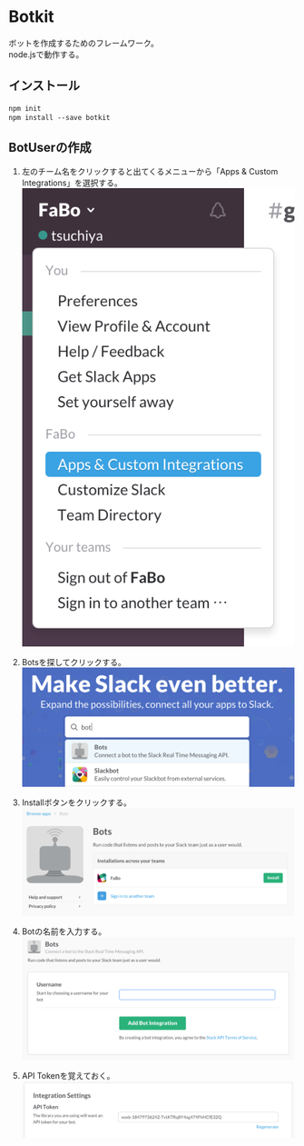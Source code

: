 # Botkit

ボットを作成するためのフレームワーク。  
node.jsで動作する。

## インストール

```
npm init
npm install --save botkit
```

## BotUserの作成

1. 左のチーム名をクリックすると出てくるメニューから「Apps & Custom Integrations」を選択する。
 ![](slack-iw-001.png)

2. Botsを探してクリックする。
 ![](slack-bu-002.png)

3. Installボタンをクリックする。
 ![](slack-bu-003.png)

4. Botの名前を入力する。
 ![](slack-bu-004.png)

4. API Tokenを覚えておく。
 ![](slack-bu-005.png)